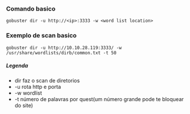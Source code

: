 ### Comando basico
```
gobuster dir -u http://<ip>:3333 -w <word list location>
```

### Exemplo de scan basico
```
gobuster dir -u http://10.10.28.119:3333/ -w /usr/share/wordlists/dirb/common.txt -t 50
```
##### Legenda
- dir faz o scan de diretorios
- -u rota http e porta
- -w wordlist
- -t número de palavras por quest(um número grande pode te bloquear do site)

